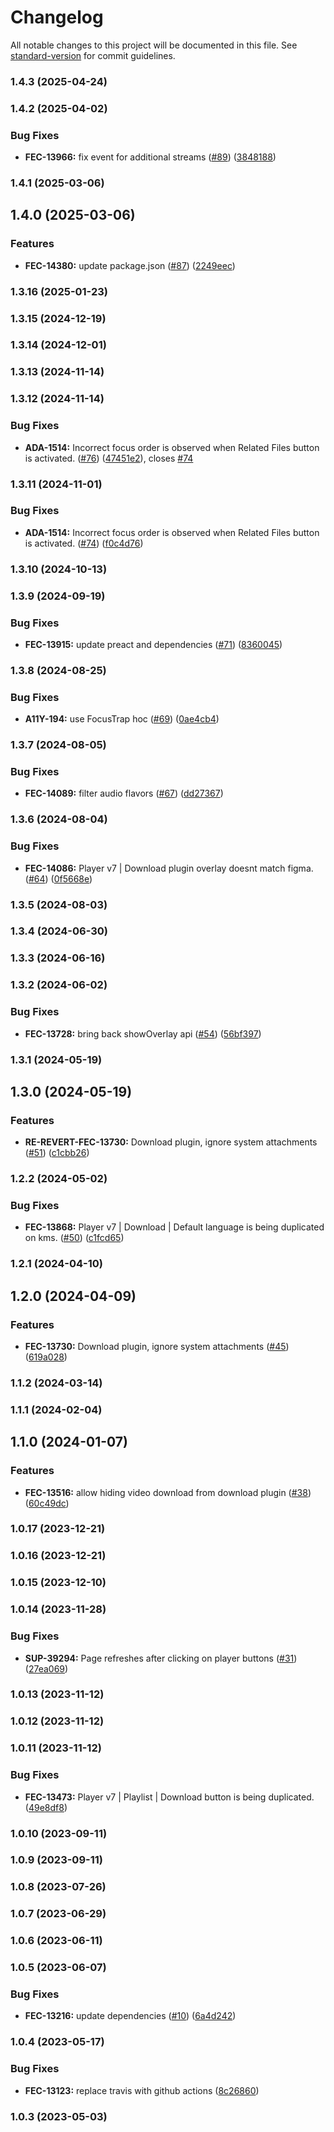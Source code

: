 # Changelog

All notable changes to this project will be documented in this file. See [standard-version](https://github.com/conventional-changelog/standard-version) for commit guidelines.

### 1.4.3 (2025-04-24)

### 1.4.2 (2025-04-02)


### Bug Fixes

* **FEC-13966:** fix event for additional streams ([#89](https://github.com/kaltura/playkit-js-downloads/issues/89)) ([3848188](https://github.com/kaltura/playkit-js-downloads/commit/38481883d11aacd9d929d46a4614039e1adb9157))

### 1.4.1 (2025-03-06)

## 1.4.0 (2025-03-06)


### Features

* **FEC-14380:** update package.json ([#87](https://github.com/kaltura/playkit-js-downloads/issues/87)) ([2249eec](https://github.com/kaltura/playkit-js-downloads/commit/2249eec268f8fbb451d66bb9822326bc8c97e395))

### 1.3.16 (2025-01-23)

### 1.3.15 (2024-12-19)

### 1.3.14 (2024-12-01)

### 1.3.13 (2024-11-14)

### 1.3.12 (2024-11-14)


### Bug Fixes

* **ADA-1514:** Incorrect focus order is observed when Related Files button is activated. ([#76](https://github.com/kaltura/playkit-js-downloads/issues/76)) ([47451e2](https://github.com/kaltura/playkit-js-downloads/commit/47451e22b17206ec9d1350dd17d123801b26f865)), closes [#74](https://github.com/kaltura/playkit-js-downloads/issues/74)

### 1.3.11 (2024-11-01)


### Bug Fixes

* **ADA-1514:** Incorrect focus order is observed when Related Files button is activated. ([#74](https://github.com/kaltura/playkit-js-downloads/issues/74)) ([f0c4d76](https://github.com/kaltura/playkit-js-downloads/commit/f0c4d765d3602fbc9ae5a911562aa3698e6fa947))

### 1.3.10 (2024-10-13)

### 1.3.9 (2024-09-19)


### Bug Fixes

* **FEC-13915:** update preact and dependencies ([#71](https://github.com/kaltura/playkit-js-downloads/issues/71)) ([8360045](https://github.com/kaltura/playkit-js-downloads/commit/83600453ec096469237e1663db28da454a5b1ee9))

### 1.3.8 (2024-08-25)


### Bug Fixes

* **A11Y-194:** use FocusTrap hoc ([#69](https://github.com/kaltura/playkit-js-downloads/issues/69)) ([0ae4cb4](https://github.com/kaltura/playkit-js-downloads/commit/0ae4cb4743c0161b04abb641847221277ec91685))

### 1.3.7 (2024-08-05)


### Bug Fixes

* **FEC-14089:** filter audio flavors ([#67](https://github.com/kaltura/playkit-js-downloads/issues/67)) ([dd27367](https://github.com/kaltura/playkit-js-downloads/commit/dd27367e935fd715aea4e6d921de73bc3646f380))

### 1.3.6 (2024-08-04)


### Bug Fixes

* **FEC-14086:** Player v7 | Download plugin overlay doesnt match figma. ([#64](https://github.com/kaltura/playkit-js-downloads/issues/64)) ([0f5668e](https://github.com/kaltura/playkit-js-downloads/commit/0f5668e4656508cb3c77e13b189bc39b12d947e1))

### 1.3.5 (2024-08-03)

### 1.3.4 (2024-06-30)

### 1.3.3 (2024-06-16)

### 1.3.2 (2024-06-02)


### Bug Fixes

* **FEC-13728:** bring back showOverlay api ([#54](https://github.com/kaltura/playkit-js-downloads/issues/54)) ([56bf397](https://github.com/kaltura/playkit-js-downloads/commit/56bf39774a3b88bd13542b7a532568542b109ec5))

### 1.3.1 (2024-05-19)

## 1.3.0 (2024-05-19)


### Features

* **RE-REVERT-FEC-13730:** Download plugin, ignore system attachments ([#51](https://github.com/kaltura/playkit-js-downloads/issues/51)) ([c1cbb26](https://github.com/kaltura/playkit-js-downloads/commit/c1cbb26e4e80e32a7aea3702c75115a6f9944ac5))

### 1.2.2 (2024-05-02)


### Bug Fixes

* **FEC-13868:** Player v7 | Download | Default language is being duplicated on kms. ([#50](https://github.com/kaltura/playkit-js-downloads/issues/50)) ([c1fcd65](https://github.com/kaltura/playkit-js-downloads/commit/c1fcd65f7e0fd38b85b134f897e72efc7c7c9b70))

### 1.2.1 (2024-04-10)

## 1.2.0 (2024-04-09)


### Features

* **FEC-13730:** Download plugin, ignore system attachments ([#45](https://github.com/kaltura/playkit-js-downloads/issues/45)) ([619a028](https://github.com/kaltura/playkit-js-downloads/commit/619a028e6cdd04a9b877c225bae100601e0b023b))

### 1.1.2 (2024-03-14)

### 1.1.1 (2024-02-04)

## 1.1.0 (2024-01-07)


### Features

* **FEC-13516:** allow hiding video download from download plugin ([#38](https://github.com/kaltura/playkit-js-downloads/issues/38)) ([60c49dc](https://github.com/kaltura/playkit-js-downloads/commit/60c49dc10e81182aa855e5c66d22295a879ae12b))

### 1.0.17 (2023-12-21)

### 1.0.16 (2023-12-21)

### 1.0.15 (2023-12-10)

### 1.0.14 (2023-11-28)


### Bug Fixes

* **SUP-39294:** Page refreshes after clicking on player buttons ([#31](https://github.com/kaltura/playkit-js-downloads/issues/31)) ([27ea069](https://github.com/kaltura/playkit-js-downloads/commit/27ea0698826ac32d4e9391836ce6bd3967e76e49))

### 1.0.13 (2023-11-12)

### 1.0.12 (2023-11-12)

### 1.0.11 (2023-11-12)


### Bug Fixes

* **FEC-13473:** Player v7 | Playlist | Download button is being duplicated. ([49e8df8](https://github.com/kaltura/playkit-js-downloads/commit/49e8df8bcb0b7ec02a3f72af47b5b3f665888c9d))

### 1.0.10 (2023-09-11)

### 1.0.9 (2023-09-11)

### 1.0.8 (2023-07-26)

### 1.0.7 (2023-06-29)

### 1.0.6 (2023-06-11)

### 1.0.5 (2023-06-07)


### Bug Fixes

* **FEC-13216:** update dependencies ([#10](https://github.com/kaltura/playkit-js-downloads/issues/10)) ([6a4d242](https://github.com/kaltura/playkit-js-downloads/commit/6a4d242f14b746d7dfe1dd4e2898b411c808d7c4))

### 1.0.4 (2023-05-17)


### Bug Fixes

* **FEC-13123:** replace travis with github actions ([8c26860](https://github.com/kaltura/playkit-js-downloads/commit/8c26860bf6f21c5eff926448f844fa63f1c55c5a))

### 1.0.3 (2023-05-03)
